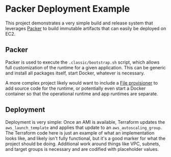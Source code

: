 # Packer Deployment Example

This project demonstrates a very simple build and release system that leverages
[Packer](https://www.packer.io/) to build immutable artifacts that can easily
be deployed on EC2.

## Packer

Packer is used to execute the `.classic/bootstrap.sh` script, which allows full
customization of the runtime for a given application. This can be generic and
install all packages itself, start Docker, whatever is necessary.

A more complex project likely would want to include a [File provisioner](https://developer.hashicorp.com/packer/docs/provisioners/file)
to add source code for the runtime, or potentially even start a Docker container
so that the operational runtime and app runtimes are separate.

## Deployment

Deployment is very simple: Once an AMI is available, Terraform updates the
`aws_launch_template` and applies that update to an `aws_autoscaling_group`. The
Terraform code here is just an example of what an implementation looks like, and
likely isn't fully functional, but it's a good marker for what the project
should be doing. Additional work around things like VPC, subnets, and target
groups is necessary and are codified with placeholder values.
